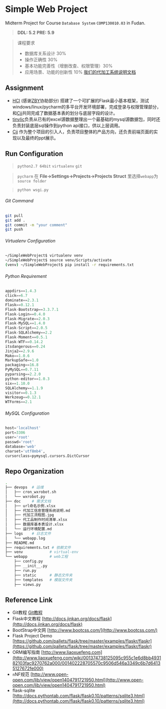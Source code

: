 # Simple Web Project
Midterm Project for Course  `Database System` `COMP130010.03` in Fudan. 

>   **DDL: 5.2**  **PRE: 5.9**


>   课程要求
>
>   -   数据库关系设计 30%
>   -   操作正确性 30%
>   -   基本功能完善性（增删改查、权限管理）30%
>   -   应用场景、功能的创新性 10%  [我们的代加工系统说明文档](https://github.com/sonnyhcl/SimpleWebProject/blob/master/doc/%E4%BB%A3%E5%8A%A0%E5%B7%A5%E4%BF%A1%E6%81%AF%E7%AE%A1%E7%90%86%E7%B3%BB%E7%BB%9F%E8%AF%B4%E6%98%8E.md)

## Assignment

-   [HCl](https://github.com/sonnyhcl)  (感谢[ZBY](https://github.com/zjjzby)协助部分) 搭建了一个可扩展的Flask最小基本框架，测试windows/linux/pycharm的多平台开发环境部署，完成登录与权限管理部分，和[Cjj](https://github.com/Michael0134)共同完成了数据基本表的划分与底层字段的设计。
-   [tinylic](https://github.com/tinylic)负责从已有的excel源数据整理出一个最基础的mysql源数据包，同时还负责封装底层sql操作到python api接口，供以上层调用。
-   [Cjj](https://github.com/Michael0134) 作为整个项目的引入人，负责项目整体的产品方向，还负责前端页面的实现以及最终的ppt展示。


## Run Configuration

>   `python2.7 64bit` `virtualenv` `git`

>   `pycharm` 在
**File->Settings->Projects->Projects Struct** 里选择`webapp`为`source folder`

> `python wsgi.py`

###### Git Command

```bash
git pull
git add .
git commit -m "your comment"
git push
```

###### Virtualenv Configuration

```bash
~/SimpleWebProject$ virtualenv venv
~/SimpleWebProject$ source venv/Scripts/activate
(venv) ~/SimpleWebProject$ pip install -r requirements.txt 
```

###### Python Requirement

```python
appdirs==1.4.3
click==6.7
dominate==2.3.1
Flask==0.12.1
Flask-Bootstrap==3.3.7.1
Flask-Login==0.4.0
Flask-Migrate==2.0.3
Flask-MySQL==1.4.0
Flask-Script==2.0.5
Flask-SQLAlchemy==2.2
Flask-Moment==0.5.1
Flask-WTF==0.14.2
itsdangerous==0.24
Jinja2==2.9.6
Mako==1.0.6
MarkupSafe==1.0
packaging==16.8
PyMySQL==0.7.11
pyparsing==2.2.0
python-editor==1.0.3
six==1.10.0
SQLAlchemy==1.1.9
visitor==0.1.3
Werkzeug==0.12.1
WTForms==2.1
```

###### MySQL Configuration

```python
host='localhost'
port=3306
user='root'
passwd='root'
database='web'
charset='utf8mb4',
cursorclass=pymysql.cursors.DictCursor
```

## Repo Organization

```bash
.
├── devops 	# 运维
│   ├── cron_wxrobot.sh
│   └── wxrobot.py
├── doc		# 需求文档
│   ├── url命名示例.xlsx
│   ├── 代加工信息管理系统说明.md
│   ├── 代加工流程图.jpg
│   ├── 代工品制作时间清单.xlsx
│   ├── 数据库基本表设计.xlsx
│   └── 运行环境配置.md
├── logs	# 日志文件
│   └── webapp.log
├── README.md
├── requirements.txt # 依赖文件
├── venv			# virtual-env
└── webapp			# web工程
    ├── config.py
    ├── __init__.py
    ├── run.py
    ├── static		# 静态文件夹
    ├── templates	# 模版文件夹
    ├── views.py
```

## Reference Link

-   Git教程   [Git教程](http://www.liaoxuefeng.com/wiki/0013739516305929606dd18361248578c67b8067c8c017b000/)
-   Flask中文教程  [http://docs.jinkan.org/docs/flask](http://docs.jinkan.org/docs/flask)
-   BootStrap中文网  [http://www.bootcss.com/](http://www.bootcss.com/)
-   Flask Project Demo  [https://github.com/pallets/flask/tree/master/examples/flaskr/flaskr](https://github.com/pallets/flask/tree/master/examples/flaskr/flaskr)
-   ORM编写指南   [http://www.liaoxuefeng.com](http://www.liaoxuefeng.com/wiki/001374738125095c955c1e6d8bb493182103fac9270762a000/001402228705570c9506d546a3349c6b7d64135127672fe000)
-   `n`NF规范   [http://www.open-open.com/lib/view/open1404791721950.html](http://www.open-open.com/lib/view/open1404791721950.html)  
-   flask-sqlite [http://docs.pythontab.com/flask/flask0.10/patterns/sqlite3.html](http://docs.pythontab.com/flask/flask0.10/patterns/sqlite3.html)